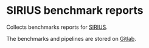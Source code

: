 # SIRIUS benchmark reports

Collects benchmarks reports for [SIRIUS](https://github.com/electronic-structure/SIRIUS/).

The benchmarks and pipelines are stored on [Gitlab](https://gitlab.com/cscs-ci/electronic-structure/benchmarking/).
